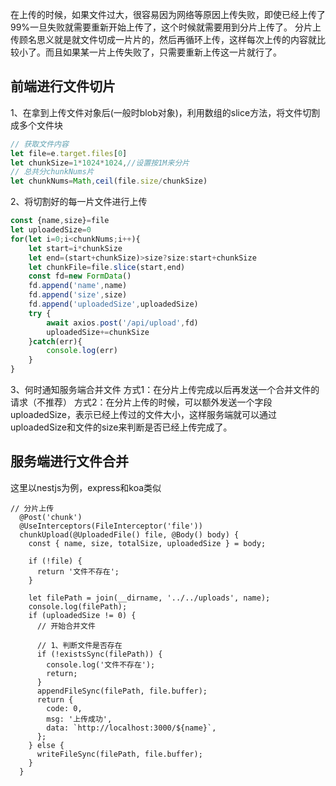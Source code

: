 在上传的时候，如果文件过大，很容易因为网络等原因上传失败，即使已经上传了99%一旦失败就需要重新开始上传了，这个时候就需要用到分片上传了。
分片上传顾名思义就是就文件切成一片片的，然后再循环上传，这样每次上传的内容就比较小了。而且如果某一片上传失败了，只需要重新上传这一片就行了。

## 前端进行文件切片
1、在拿到上传文件对象后(一般时blob对象)，利用数组的slice方法，将文件切割成多个文件块
```js
// 获取文件内容
let file=e.target.files[0]
let chunkSize=1*1024*1024,//设置按1M来分片
// 总共分chunkNums片
let chunkNums=Math,ceil(file.size/chunkSize)
```

2、将切割好的每一片文件进行上传
```js
const {name,size}=file
let uploadedSize=0
for(let i=0;i<chunkNums;i++){
    let start=i*chunkSize
    let end=(start+chunkSize)>size?size:start+chunkSize
    let chunkFile=file.slice(start,end)
    const fd=new FormData()
    fd.append('name',name)
    fd.append('size',size)
    fd.append('uploadedSize',uploadedSize)
    try {
        await axios.post('/api/upload',fd)
        uploadedSize+=chunkSize
    }catch(err){
        console.log(err)
    }
}
```

3、何时通知服务端合并文件
方式1：在分片上传完成以后再发送一个合并文件的请求（不推荐）
方式2：在分片上传的时候，可以额外发送一个字段uploadedSize，表示已经上传过的文件大小，这样服务端就可以通过uploadedSize和文件的size来判断是否已经上传完成了。

## 服务端进行文件合并
这里以nestjs为例，express和koa类似
```
// 分片上传
  @Post('chunk')
  @UseInterceptors(FileInterceptor('file'))
  chunkUpload(@UploadedFile() file, @Body() body) {
    const { name, size, totalSize, uploadedSize } = body;

    if (!file) {
      return '文件不存在';
    }

    let filePath = join(__dirname, '../../uploads', name);
    console.log(filePath);
    if (uploadedSize != 0) {
      // 开始合并文件

      // 1、判断文件是否存在
      if (!existsSync(filePath)) {
        console.log('文件不存在');
        return;
      }
      appendFileSync(filePath, file.buffer);
      return {
        code: 0,
        msg: '上传成功',
        data: `http://localhost:3000/${name}`,
      };
    } else {
      writeFileSync(filePath, file.buffer);
    }
  }
```